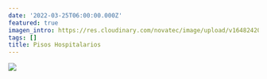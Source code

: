 ```yaml
---
date: '2022-03-25T06:00:00.000Z'
featured: true
imagen_intro: https://res.cloudinary.com/novatec/image/upload/v1648242052/Pisos_Hospitales_yw2w66.jpg
tags: []
title: Pisos Hospitalarios
---
```





![](https://res.cloudinary.com/novatec/v1648242052/Pisos_Hospitales_yw2w66.jpg)
